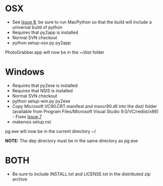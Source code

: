 # OSX #

  * See [Issue 8](https://code.google.com/p/photograbber/issues/detail?id=8), be sure to run MacPython so that the build will include a universal build of python
  * Requires that py2app is installed
  * Normal SVN checkout
  * python setup-osx.py py2app

PhotoGrabber.app will now be in the ~/dist folder

# Windows #

  * Requires that py2exe is installed
  * Requires that NSIS is installed
  * Normal SVN checkout
  * python setup-win.py py2exe
  * Copy Microsoft.VC90.CRT.manifest and msvcr90.dll into the dist/ folder (available from Program Files/Microsoft Visual Studio 9.0/VC/redist/x86) - Fixes [Issue 7](https://code.google.com/p/photograbber/issues/detail?id=7)
  * makensis setup.nsi

pg.exe will now be in the current directory ~/

**NOTE:** The dep directory must be in the same directory as pg.exe

# BOTH #

  * Be sure to include INSTALL.txt and LICENSE.txt in the distributed zip archive